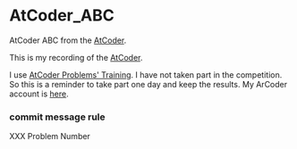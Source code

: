 # AtCoder_ABC
AtCoder ABC from the [AtCoder](https://atcoder.jp/?lang=ja).

This is my recording of the [AtCoder](https://atcoder.jp/?lang=ja).

I use [AtCoder Problems' Training](https://kenkoooo.com/atcoder/#/table/).
I have not taken part in the competition.
So this is a reminder to take part one day and keep the results.
My ArCoder account is [here](https://atcoder.jp/users/Ray_sk8).



### commit message rule
XXX Problem Number
